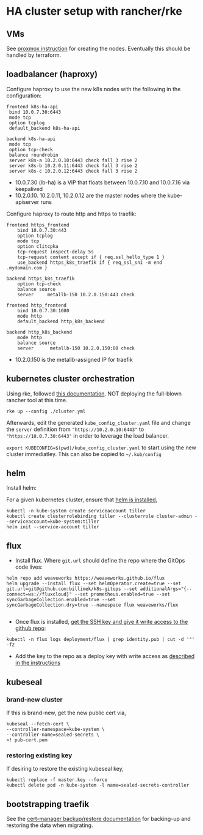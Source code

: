 # HA cluster setup with rancher/rke

## VMs

See [proxmox instruction](proxmox/README.md) for creating the nodes.  Eventually this should be handled by terraform.

## loadbalancer (haproxy)

Configure haproxy to use the new k8s nodes with the following in the configuration:

```haproxy
frontend k8s-ha-api
 bind 10.0.7.30:6443
 mode tcp
 option tcplog
 default_backend k8s-ha-api

backend k8s-ha-api
 mode tcp
 option tcp-check
 balance roundrobin
 server k8s-a 10.2.0.10:6443 check fall 3 rise 2
 server k8s-b 10.2.0.11:6443 check fall 3 rise 2
 server k8s-c 10.2.0.12:6443 check fall 3 rise 2
```

* 10.0.7.30 (lb-ha) is a VIP that floats between 10.0.7.10 and 10.0.7.16 via keepalived
* 10.2.0.10. 10.2.0.11, 10.2.0.12 are the master nodes where the kube-apiserver runs

Configure haproxy to route http and https to traefik:

```haproxy
frontend https_frontend
    bind 10.0.7.30:443
    option tcplog
    mode tcp
    option clitcpka
    tcp-request inspect-delay 5s
    tcp-request content accept if { req.ssl_hello_type 1 }
    use_backend https_k8s_traefik if { req_ssl_sni -m end .mydomain.com }

backend https_k8s_traefik
    option tcp-check
    balance source
    server     metallb-150 10.2.0.150:443 check

frontend http_frontend
    bind 10.0.7.30:1080
    mode http
    default_backend http_k8s_backend

backend http_k8s_backend
    mode http
    balance source
    server      metallb-150 10.2.0.150:80 check
```

* 10.2.0.150 is the metallb-assigned IP for traefik


## kubernetes cluster orchestration

Using rke, followed [this documentation](https://rancher.com/docs/rke/v0.1.x/en/).  NOT deploying the full-blown rancher tool at this time.

```shell
rke up --config ./cluster.yml
```

Afterwards, edit the generated `kube_config_cluster.yaml` file and change the `server` definition from `"https://10.2.0.10:6443"` to `"https://10.0.7.30:6443"` in order to leverage the load balancer.

`export KUBECONFIG=$(pwd)/kube_config_cluster.yaml` to start using the new cluster immediatley.  This can also be copied to `~/.kub/config`

## helm

Install helm:

For a given kubernetes cluster, ensure that [helm is installed](https://docs.helm.sh/using_helm/),

```shell
kubectl -n kube-system create serviceaccount tiller
kubectl create clusterrolebinding tiller --clusterrole cluster-admin --serviceaccount=kube-system:tiller
helm init --service-account tiller
```

## flux

* Install flux.  Where `git.url` should define the repo where the GitOps code lives:

```shell
helm repo add weaveworks https://weaveworks.github.io/flux
helm upgrade --install flux --set helmOperator.create=true --set git.url=git@github.com:billimek/k8s-gitops --set additionalArgs="{--connect=ws://fluxcloud}" --set prometheus.enabled=true --set syncGarbageCollection.enabled=true --set syncGarbageCollection.dry=true --namespace flux weaveworks/flux


```

* Once flux is installed, [get the SSH key and give it write access to the github repo](https://github.com/weaveworks/flux/blob/master/site/helm-get-started.md#giving-write-access):

```shell
kubectl -n flux logs deployment/flux | grep identity.pub | cut -d '"' -f2
```

* Add the key to the repo as a deploy key with write access as [described in the instructions](https://github.com/weaveworks/flux/blob/master/site/helm-get-started.md#giving-write-access)

## kubeseal

### brand-new cluster

If this is brand-new, get the new public cert via,

```shell
kubeseal --fetch-cert \
--controller-namespace=kube-system \
--controller-name=sealed-secrets \
>! pub-cert.pem
```

### restoring existing key

If desiring to restore the existing kubeseal key,

```shell
kubectl replace -f master.key --force
kubectl delete pod -n kube-system -l name=sealed-secrets-controller
```

## bootstrapping traefik

See the [cert-manager backup/restore documentation](https://docs.cert-manager.io/en/latest/tasks/backup-restore-crds.html) for backing-up and restoring the data when migrating.
